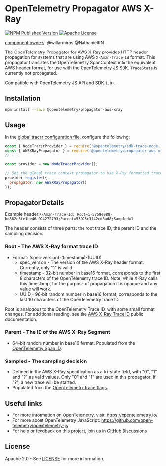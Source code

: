 # OpenTelemetry Propagator AWS X-Ray

[![NPM Published Version][npm-img]][npm-url]
[![Apache License][license-image]][license-image]

[component owners](https://github.com/open-telemetry/opentelemetry-js-contrib/blob/main/.github/component_owners.yml): @willarmiros @NathanielRN

The OpenTelemetry Propagator for AWS X-Ray provides HTTP header propagation for systems that are using AWS `X-Amzn-Trace-Id` format.
This propagator translates the OpenTelemetry SpanContext into the equivalent AWS header format, for use with the OpenTelemetry JS SDK.
`TraceState` is currently not propagated.

Compatible with OpenTelemetry JS API and SDK `1.0+`.

## Installation

```sh
npm install --save @opentelemetry/propagator-aws-xray
```

## Usage

In the [global tracer configuration file](https://opentelemetry.io/docs/instrumentation/js/getting-started/nodejs/#setup), configure the following:

```js
const { NodeTracerProvider } = require('@opentelemetry/sdk-trace-node');
const { AWSXRayPropagator } = require('@opentelemetry/propagator-aws-xray');
// ...

const provider = new NodeTracerProvider();

// Set the global trace context propagator to use X-Ray formatted trace header
provider.register({
  propagator: new AWSXRayPropagator()
});
```

## Propagator Details

Example header:`X-Amzn-Trace-Id: Root=1-5759e988-bd862e3fe1be46a994272793;Parent=53995c3f42cd8ad8;Sampled=1`

The header consists of three parts: the root trace ID, the parent ID and the sampling decision.

### Root - The AWS X-Ray format trace ID

* Format: (spec-version)-(timestamp)-(UUID)
  * spec_version - The version of the AWS X-Ray header format. Currently, only "1" is valid.
  * timestamp - 32-bit number in base16 format, corresponds to the first 8 characters of the OpenTelemetry trace ID. Note, while X-Ray calls this timestamp, for the purpose of propagation it is opaque and any value will work.
  * UUID - 96-bit random number in base16 format, corresponds to the last 10 characters of the OpenTelemetry trace ID.

Root is analogous to the [OpenTelemetry Trace ID](https://github.com/open-telemetry/opentelemetry-specification/blob/master/specification/overview.md#spancontext), with some small format changes.
For additional reading, see the [AWS X-Ray Trace ID](https://docs.aws.amazon.com/xray/latest/devguide/xray-api-sendingdata.html#xray-api-traceids) public documentation.

### Parent - The ID of the AWS X-Ray Segment

* 64-bit random number in base16 format. Populated from the [OpenTelemetry Span ID](https://github.com/open-telemetry/opentelemetry-specification/blob/master/specification/overview.md#spancontext).

### Sampled - The sampling decision

* Defined in the AWS X-Ray specification as a tri-state field, with "0", "1" and "?" as valid values. Only "0" and "1" are used in this propagator. If "?", a new trace will be started.
* Populated from the [OpenTelemetry trace flags](https://github.com/open-telemetry/opentelemetry-specification/blob/master/specification/overview.md#spancontext).

## Useful links

* For more information on OpenTelemetry, visit: <https://opentelemetry.io/>
* For more about OpenTelemetry JavaScript: <https://github.com/open-telemetry/opentelemetry-js>
* For help or feedback on this project, join us in [GitHub Discussions][discussions-url]

## License

Apache 2.0 - See [LICENSE][license-url] for more information.

[discussions-url]: https://github.com/open-telemetry/opentelemetry-js/discussions
[license-url]: https://github.com/open-telemetry/opentelemetry-js-contrib/blob/main/LICENSE
[license-image]: https://img.shields.io/badge/license-Apache_2.0-green.svg?style=flat
[npm-url]: https://www.npmjs.com/package/@opentelemetry/propagator-aws-xray
[npm-img]: https://badge.fury.io/js/%40opentelemetry%2Fpropagator-aws-xray.svg

